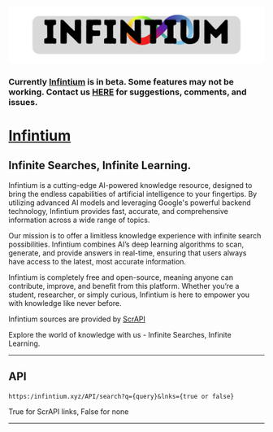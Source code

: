 ![Infintium logo.](https://github.com/tf7software/Infintium/blob/8720261aa87b47854c75f106c0688087143856e4/GitimageHD.png)

### Currently [Infintium](https://infintium.xyz/) is in beta. Some features may not be working. Contact us <a href="https://spamty.eu/show/v6/20378/bfccad7d8d7e1e8ec1bfd523/" onclick="mailhidepopup=window.open('https://spamty.eu/show/v6/20378/bfccad7d8d7e1e8ec1bfd523/','mailhidepopup','width=580,height=635'); return false;">HERE</a> for suggestions, comments, and issues.

# [Infintium](https://infintium.xyz/)
## Infinite Searches, Infinite Learning.

Infintium is a cutting-edge AI-powered knowledge resource, designed to bring the endless capabilities of artificial intelligence to your fingertips. By utilizing advanced AI models and leveraging Google's powerful backend technology, Infintium provides fast, accurate, and comprehensive information across a wide range of topics.

Our mission is to offer a limitless knowledge experience with infinite search possibilities. Infintium combines AI’s deep learning algorithms to scan, generate, and provide answers in real-time, ensuring that users always have access to the latest, most accurate information.

Infintium is completely free and open-source, meaning anyone can contribute, improve, and benefit from this platform. Whether you’re a student, researcher, or simply curious, Infintium is here to empower you with knowledge like never before.

Infintium sources are provided by [ScrAPI](https://github.com/tf7software/scrapi)

Explore the world of knowledge with us - Infinite Searches, Infinite Learning.

***
## API

```https:/infintium.xyz/API/search?q={query}&lnks={true or false}```

True for ScrAPI links, False for none

***

